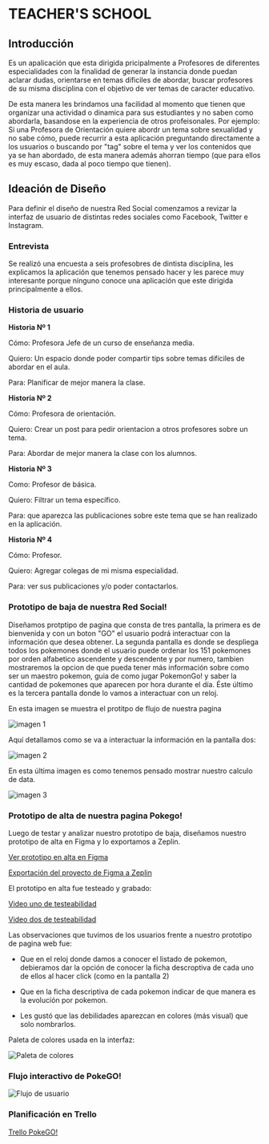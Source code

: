 
# TEACHER'S SCHOOL

## **Introducción**

Es un apalicación que esta dirigida pricipalmente a Profesores de diferentes especialidades con la finalidad de generar la instancia donde puedan aclarar dudas, orientarse en temas dificiles de abordar, buscar profesores de su misma disciplina con el objetivo de ver temas de caracter educativo. 


De esta manera les brindamos una facilidad al momento que tienen que organizar una actividad o dinamica para sus estudiantes y no saben como abordarla, basandose en la experiencia de otros profeisonales. Por ejemplo: Si una Profesora de Orientación quiere abordr un tema sobre sexualidad y no sabe cómo, puede recurrir a esta aplicación preguntando directamente a los usuarios o buscando por "tag" sobre el tema y ver los contenidos que ya se han abordado, de esta manera además ahorran tiempo (que para ellos es muy escaso, dada al poco tiempo que tienen).



## **Ideación de Diseño**

Para definir el diseño de nuestra Red Social comenzamos a revizar la interfaz de usuario de distintas redes sociales como Facebook, Twitter e Instagram. 


### **Entrevista**  

Se realizó una encuesta a seis profesobres de dintista disciplina, les explicamos la aplicación que tenemos pensado hacer y les parece muy interesante porque ninguno conoce una aplicación que este dirigida principalmente a ellos.


### **Historia de usuario**

**Historia Nº 1**

Cómo: Profesora Jefe de un curso de enseñanza media.

Quiero: Un espacio donde poder compartir tips sobre temas difíciles de abordar en el aula.

Para: Planificar de mejor manera la clase.


**Historia Nº 2**

Cómo: Profesora de orientación.

Quiero: Crear un post para pedir orientacion a otros profesores sobre un tema.

Para: Abordar de mejor manera la clase con los alumnos.

**Historia Nº 3**

Como: Profesor de básica.

Quiero: Filtrar un tema específico.

Para: que aparezca las publicaciones sobre este tema que se han realizado en la aplicación.


**Historia Nº 4**

Cómo: Profesor.

Quiero: Agregar colegas de mi misma especialidad.

Para: ver sus publicaciones y/o poder contactarlos.



### **Prototipo de baja de nuestra Red Social!**




Diseñamos protptipo de pagina que consta de tres pantalla, la primera es de bienvenida y con un boton "GO" el usuario podrá interactuar con la información que desea obtener. La segunda pantalla es donde se despliega todos los pokemones donde el usuario puede ordenar los 151 pokemones por orden alfabetico ascendente y descendente y por numero, tambien mostraremos la opcion de que pueda tener más información sobre como ser un maestro pokemon, guia de como jugar PokemonGo! y saber la cantidad de pokemones que aparecen por hora durante el día. Éste último es la tercera pantalla donde lo vamos a interactuar con un reloj.

En esta imagen se muestra el protitpo de flujo de nuestra pagina

![imagen 1](img/sketch1.png) 

Aquí detallamos como se va a interactuar la información en la pantalla dos:

![imagen 2](img/sketch2.png)

En esta última imagen es como tenemos pensado mostrar nuestro calculo de data.

![imagen 3](img/sketch3.png)

### **Prototipo de alta de nuestra pagina Pokego!**

Luego de testar y analizar nuestro prototipo de baja, diseñamos nuestro prototipo de alta en Figma y lo exportamos a Zeplin.

[Ver prototipo en alta en Figma](https://www.figma.com/file/NZ8W3KBrc3oz3UcEUSb8PIuo/PokeGO?node-id=0%3A1)

[Exportación del proyecto de Figma a Zeplin](https://zpl.io/29oOzrw)

El prototipo en alta fue testeado y grabado:

[Video uno de testeabilidad](https://github.com/AnaGalvezSalas11/scl-2018-12-bc-core-data-lovers/blob/master/src/Videos%2C%20testeo%20de%20pagina%20en%20alta/Diego.mp4)

[Video dos de testeabilidad](https://github.com/AnaGalvezSalas11/scl-2018-12-bc-core-data-lovers/blob/master/src/Videos%2C%20testeo%20de%20pagina%20en%20alta/Nicolas.mp4)

Las observaciones que tuvimos de los usuarios frente a nuestro prototipo de pagina web fue:

* Que en el reloj donde damos a conocer el listado de pokemon, debieramos dar la opción de conocer la ficha descroptiva de cada uno de ellos al hacer click (como en la pantalla 2)

* Que en la ficha descriptiva de cada pokemon indicar de que manera es la evolución por pokemon.

* Les gustó que las debilidades aparezcan en colores (más visual) que solo nombrarlos.

 
Paleta de colores usada en la interfaz:

![Paleta de colores](img/paleta.png)




### **Flujo interactivo de PokeGO!**

![Flujo de usuario](img/Flujo_de_usuario.png)


### **Planificación en Trello**

[Trello PokeGO!](https://trello.com/b/J9VDuFEc/pokemon-go)








